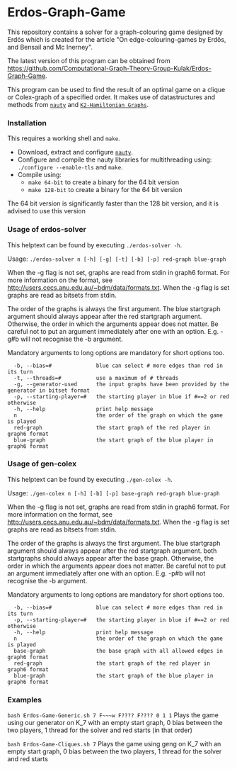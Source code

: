 # Erdos-Graph-Game
This repository contains a solver for a graph-colouring game designed by Erdös which is created for the article "On edge-colouring-games by Erdös, and Bensail and Mc Inerney".

The latest version of this program can be obtained from <https://github.com/Computational-Graph-Theory-Group-Kulak/Erdos-Graph-Game>.

This program can be used to find the result of an optimal game on a clique or Colex-graph of a specified order. It makes use of datastructures and methods from [`nauty`](https://pallini.di.uniroma1.it/) and [`K2-Hamiltonian Graphs`](https://github.com/JarneRenders/K2-Hamiltonian-Graphs).

### Installation

This requires a working shell and `make`.

- Download, extract and configure [`nauty`](https://pallini.di.uniroma1.it/).
- Configure and compile the nauty libraries for multithreading using: `./configure --enable-tls` and `make`.
- Compile using: 
	* `make 64-bit` to create a binary for the 64 bit version
    * `make 128-bit` to create a binary for the 64 bit version

The 64 bit version is significantly faster than the 128 bit version, and it is advised to use this version 


### Usage of erdos-solver

This helptext can be found by executing `./erdos-solver -h`.

Usage: `./erdos-solver n [-h] [-g] [-t] [-b] [-p] red-graph blue-graph `

When the -g flag is not set, graphs are read from stdin in graph6 format. For more information on the format, see <http://users.cecs.anu.edu.au/~bdm/data/formats.txt>. When the -g flag is set graphs are read as bitsets from stdin.

The order of the graphs is always the first argument. The blue startgraph argument should always appear after the red startgraph argument. Otherwise, the order in which the arguments appear does not matter. Be careful not to put an argument immediately after one with an option. E.g. -g#b will not recognise the -b argument.

Mandatory arguments to long options are mandatory for short options too.
```
  -b, --bias=#              blue can select # more edges than red in its turn
  -t, --threads=#           use a maximum of # threads 
  -g, --generator-used      the input graphs have been provided by the generator in bitset format
  -p, --starting-player=#   the starting player in blue if #==2 or red otherwise
  -h, --help                print help message
  n                         the order of the graph on which the game is played
  red-graph                 the start graph of the red player in graph6 format
  blue-graph                the start graph of the blue player in graph6 format
```

### Usage of gen-colex

This helptext can be found by executing `./gen-colex -h`.

Usage: `./gen-colex n [-h] [-b] [-p] base-graph red-graph blue-graph `

When the -g flag is not set, graphs are read from stdin in graph6 format. For more information on the format, see <http://users.cecs.anu.edu.au/~bdm/data/formats.txt>. When the -g flag is set graphs are read as bitsets from stdin.

The order of the graphs is always the first argument. The blue startgraph argument should always appear after the red startgraph argument. both startgraphs should always appear after the base graph. Otherwise, the order in which the arguments appear does not matter. Be careful not to put an argument immediately after one with an option. E.g. -p#b will not recognise the -b argument.

Mandatory arguments to long options are mandatory for short options too.
```
  -b, --bias=#              blue can select # more edges than red in its turn
  -p, --starting-player=#   the starting player in blue if #==2 or red otherwise
  -h, --help                print help message
  n                         the order of the graph on which the game is played
  base-graph                the base graph with all allowed edges in graph6 format
  red-graph                 the start graph of the red player in graph6 format
  blue-graph                the start graph of the blue player in graph6 format
```

### Examples
`bash Erdos-Game-Generic.sh 7 F~~~w F???? F???? 0 1 1`
Plays the game using our generator on K_7 with an empty start graph, 0 bias between the two players, 1 thread for the solver and red starts (in that order)

`bash Erdos-Game-Cliques.sh 7`
Plays the game using geng on K_7 with an empty start graph, 0 bias between the two players, 1 thread for the solver and red starts
